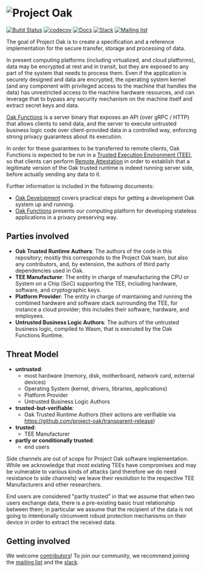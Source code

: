 # ![Project Oak](docs/oak-logo/svgs/oak-logo.svg?sanitize=true)

[![Build Status](https://img.shields.io/github/workflow/status/project-oak/oak/Continuous%20Integration/main?style=for-the-badge)](https://github.com/project-oak/oak/actions?query=workflow%3A%22Continuous+Integration%22+branch%3Amain)
[![codecov](https://img.shields.io/codecov/c/github/project-oak/oak?style=for-the-badge)](https://codecov.io/gh/project-oak/oak)
[![Docs](https://img.shields.io/badge/docs-rust-brightgreen?style=for-the-badge)](https://project-oak.github.io/oak)
[![Slack](https://img.shields.io/badge/slack-project--oak-purple?logo=slack&style=for-the-badge)](https://join.slack.com/t/project-oak/shared_invite/zt-5hiliinq-f0fYZGwlzfH3kMrJuu3qlw)
[![Mailing list](https://img.shields.io/badge/mailing_list-project--oak--discuss-red?logo=gmail&style=for-the-badge)](https://groups.google.com/g/project-oak-discuss)

The goal of Project Oak is to create a specification and a reference
implementation for the secure transfer, storage and processing of data.

In present computing platforms (including virtualized, and cloud platforms),
data may be encrypted at rest and in transit, but they are exposed to any part
of the system that needs to process them. Even if the application is securely
designed and data are encrypted, the operating system kernel (and any component
with privileged access to the machine that handles the data) has unrestricted
access to the machine hardware resources, and can leverage that to bypass any
security mechanism on the machine itself and extract secret keys and data.

[Oak Functions](/oak_functions) is a server binary that exposes an API (over
gRPC / HTTP) that allows clients to send data, and the server to execute
untrusted business logic code over client-provided data in a controlled way,
enforcing strong privacy guarantess about its execution.

In order for these guarantees to be transferred to remote clients, Oak Functions
is expected to be run in a
[Trusted Execution Environment (TEE)](https://en.wikipedia.org/wiki/Trusted_execution_environment),
so that clients can perform
[Remote Attestation](https://en.wikipedia.org/wiki/Trusted_Computing#REMOTE-ATTESTATION)
in order to establish that a legitimate version of the Oak trusted runtime is
indeed running server side, before actually sending any data to it.

Further information is included in the following documents:

- [Oak Development](docs/development.md) covers practical steps for getting a
  development Oak system up and running.
- [Oak Functions](oak_functions/README.md) presents our computing platform for
  developing stateless applications in a privacy preserving way.

## Parties involved

- **Oak Trusted Runtime Authors**: The authors of the code in this repository;
  mostly this corresponds to the Project Oak team, but also any contributors,
  and, by extension, the authors of third party dependencies used in Oak.
- **TEE Manufacturer**: The entity in charge of manufacturing the CPU or System
  on a Chip (SoC) supporting the TEE, including hardware, software, and
  cryptographic keys.
- **Platform Provider**: The entity in charge of maintaining and running the
  combined hardware and software stack surrounding the TEE, for instance a cloud
  provider; this includes their software, hardware, and employees.
- **Untrusted Business Logic Authors**: The authors of the untrusted business
  logic, compiled to Wasm, that is executed by the Oak Functions Runtime.

## Threat Model

- **untrusted**:
  - most hardware (memory, disk, motherboard, network card, external devices)
  - Operating System (kernel, drivers, libraries, applications)
  - Platform Provider
  - Untrusted Business Logic Authors
- **trusted-but-verifiable**:
  - Oak Trusted Runtime Authors (their actions are verifiable via
    https://github.com/project-oak/transparent-release)
- **trusted**:
  - TEE Manufacturer
- **partly or conditionally trusted**:
  - end users

Side channels are out of scope for Project Oak software implementation. While we
acknowledge that most existing TEEs have compromises and may be vulnerable to
various kinds of attacks (and therefore we do need resistance to side channels)
we leave their resolution to the respective TEE Manufacturers and other
researchers.

End users are considered "partly trusted" in that we assume that when two users
exchange data, there is a pre-existing basic trust relationship between them; in
particular we assume that the recipient of the data is not going to
intentionally circumvent robust protection mechanisms on their device in order
to extract the received data.

## Getting involved

We welcome [contributors](docs/CONTRIBUTING.md)! To join our community, we
recommend joining the
[mailing list](https://groups.google.com/g/project-oak-discuss) and the
[slack](https://join.slack.com/t/project-oak/shared_invite/zt-5hiliinq-f0fYZGwlzfH3kMrJuu3qlw).
